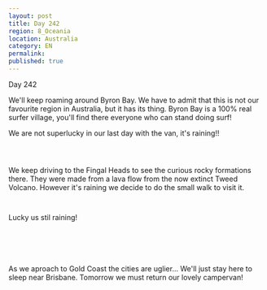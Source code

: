 ```yaml
---
layout: post
title: Day 242
region: 8_Oceania
location: Australia
category: EN
permalink:
published: true
---
```


Day 242

We'll keep roaming around Byron Bay. We have to admit that this is not our favourite region in Australia, but it has its thing. Byron Bay is a 100% real surfer village, you'll find there everyone who can stand doing surf!

We are not superlucky in our last day with the van, it's raining!! 

<p><a
href="https://lh3.googleusercontent.com/7dm6nDRuquNxEWC6HBOVqzNwu_XVLxifnQ-pC59LuUQ-0cNKYEHnVT9FG4TBiaN0WNz6fyl3QpCYruqyptuHYg1w7xpKn8LNmW7LD7QGpuWWL4O7D38FlClyMYfP6Iv-YBbwVHhaQCx1tny3ObooRigB7JdI0YJQ8SO6YIZqSTxndvsAtH7Y6UBfxwl1khZf23XSlamvQ4Ooi3nmdrTZkvEjRbZmBJhc2uBdywVCofI6JEtEUDJx4vPeUwgJbpSmrl14p8cU_Q1gu3ldl2S58VcmjYR2pu4hvyp6f1VcH9alnY_WXkrF5_-BgVL6Tcz-GUONRL9CAvCCoHaM_HJnI3Ry6mz7P_rAcEcx-yEcNskNjhBCeqAGLR9WNGt4l2JPscj9YveEav9OxzYOOIKYXoa2DiVNWccar5sVPVwXxJNSfwP9VTria4V7buXn5-mglvJ6k3tShGoFkv4aYVRcx1ToMXsxMdURBk1H5up-QMzhZmymp2nptb3ZNydNB_gK3FFhPfiUPWH2A-oY8NgraEBENkRXSGSeEZh1JeMtUImnDb0sAO0v4o3wZ1940fEW-8muEdJ73aiDu3hDMiGKvX9Hy6dEN2En1cIGWTgcseCERwa1aWEMqsbE5ZaJMkPq-yzW5Ad9yL8PVG9lXalQ5NCgwDS_aXWgiB_HKKTdvV5lG3W-uNgmn9Uczi-6V6Ico2unz8FBApWENjjl83Ou6uWk=w804-h603-no"><img 
src="https://lh3.googleusercontent.com/7dm6nDRuquNxEWC6HBOVqzNwu_XVLxifnQ-pC59LuUQ-0cNKYEHnVT9FG4TBiaN0WNz6fyl3QpCYruqyptuHYg1w7xpKn8LNmW7LD7QGpuWWL4O7D38FlClyMYfP6Iv-YBbwVHhaQCx1tny3ObooRigB7JdI0YJQ8SO6YIZqSTxndvsAtH7Y6UBfxwl1khZf23XSlamvQ4Ooi3nmdrTZkvEjRbZmBJhc2uBdywVCofI6JEtEUDJx4vPeUwgJbpSmrl14p8cU_Q1gu3ldl2S58VcmjYR2pu4hvyp6f1VcH9alnY_WXkrF5_-BgVL6Tcz-GUONRL9CAvCCoHaM_HJnI3Ry6mz7P_rAcEcx-yEcNskNjhBCeqAGLR9WNGt4l2JPscj9YveEav9OxzYOOIKYXoa2DiVNWccar5sVPVwXxJNSfwP9VTria4V7buXn5-mglvJ6k3tShGoFkv4aYVRcx1ToMXsxMdURBk1H5up-QMzhZmymp2nptb3ZNydNB_gK3FFhPfiUPWH2A-oY8NgraEBENkRXSGSeEZh1JeMtUImnDb0sAO0v4o3wZ1940fEW-8muEdJ73aiDu3hDMiGKvX9Hy6dEN2En1cIGWTgcseCERwa1aWEMqsbE5ZaJMkPq-yzW5Ad9yL8PVG9lXalQ5NCgwDS_aXWgiB_HKKTdvV5lG3W-uNgmn9Uczi-6V6Ico2unz8FBApWENjjl83Ou6uWk=w804-h603-no" class="oversize" alt=""></a></p>

<p><a
href="https://lh3.googleusercontent.com/TwAGGhtziJIlHjzqOIur1g6mO1sonDmuPOgyiwPn3SfKS8a_uIhwrXLaa9GJyYQ-rod9y-rLJs53CgTniF_rJPuCS420fdKmk6ThOifYFf1xymn-CZJNYSHuAGswIgGsyNg3Ev0Ne9OIPJV_op-xyi3LCVnaMv0b7J6K3tolimzcw2KIrU5Axtjor9ISIFaDctgU2clvUs4pStxO5c_4wBf1QTsApdhTtYGRx1fJQRqppRZDwHMF2msdRYQupuJ9f4yNnzJy1F0q_2TCZvmK_5eQ1SAN0r7KIlYcu6IMiCKNMw99AdhxpvSCTyIivTxbaIvF8TKsiOcnGMh9Vig29fc3RpuakhtMkeQ63ZMXSW2t-G9s7IrWKqlrou7MJkK-zrVim1MefytxtEGinro67uVAXt8cTkJ1uN3wxzsWzC9eUuBy0OaOL4vBUzq2o2fpQgrb6yWTevLDTUNzL9ILDP1qv5zYCodGaG2s8arFsaJvrmX8ZBZ5K-amNCTHyZUi8w3tG1GS4ex8w4cWeslqAsDrwNzTa7m3EfN5Cbw43ktcgY8DnaeQc1LR8sAI8m1N6UEN6-ul2WduS7TQrJHMAdINvnOlufBdLO2NM5_C4jDeTEMiMGkmZMgDbg0lfoa82_d9kKzgncS6d9gjTwWk2_HKbRaRkqRmgRZxLWvV_4tkhQChqBm3n7xvklAO7fTrIzOMoxBOYnyW6RLcG5NejnY0=w643-h482-no"><img 
src="https://lh3.googleusercontent.com/TwAGGhtziJIlHjzqOIur1g6mO1sonDmuPOgyiwPn3SfKS8a_uIhwrXLaa9GJyYQ-rod9y-rLJs53CgTniF_rJPuCS420fdKmk6ThOifYFf1xymn-CZJNYSHuAGswIgGsyNg3Ev0Ne9OIPJV_op-xyi3LCVnaMv0b7J6K3tolimzcw2KIrU5Axtjor9ISIFaDctgU2clvUs4pStxO5c_4wBf1QTsApdhTtYGRx1fJQRqppRZDwHMF2msdRYQupuJ9f4yNnzJy1F0q_2TCZvmK_5eQ1SAN0r7KIlYcu6IMiCKNMw99AdhxpvSCTyIivTxbaIvF8TKsiOcnGMh9Vig29fc3RpuakhtMkeQ63ZMXSW2t-G9s7IrWKqlrou7MJkK-zrVim1MefytxtEGinro67uVAXt8cTkJ1uN3wxzsWzC9eUuBy0OaOL4vBUzq2o2fpQgrb6yWTevLDTUNzL9ILDP1qv5zYCodGaG2s8arFsaJvrmX8ZBZ5K-amNCTHyZUi8w3tG1GS4ex8w4cWeslqAsDrwNzTa7m3EfN5Cbw43ktcgY8DnaeQc1LR8sAI8m1N6UEN6-ul2WduS7TQrJHMAdINvnOlufBdLO2NM5_C4jDeTEMiMGkmZMgDbg0lfoa82_d9kKzgncS6d9gjTwWk2_HKbRaRkqRmgRZxLWvV_4tkhQChqBm3n7xvklAO7fTrIzOMoxBOYnyW6RLcG5NejnY0=w643-h482-no" class="oversize" alt=""></a></p>

<p><a
href="https://lh3.googleusercontent.com/jm1NiakMgPcMEcSWoKz5nTEFLWPRdVCLDLETwb6JY9Bn25rSeJcIahUqaFjaTNAcwkdm9h-J0uaiM77lK4FZVCIReyOlg77SEw3liZ4_uSiPS-jxIQ6TQAHipWPsW4noRD-ve4FJr_3gvJqFTcUStvc02vuC0rsFsAh4n2b-22iiQ5wXR0CV-OPv6LqZJ2MRbmOpMPXpNHfWiO0zHq8YHCNsoKgBR-vkK4hBl6-s54KYQVWwW9E8PJL1kXMN7h2E-gmrkPaHURixWVsW5C_2quOTpX0XskoSMUPcyt15inHcD7h3R_kERfbM6ENmUZ8vpDvpJS_Z2XNN-vrim3atsrVvn0_9s6vD-spvEzagaGABaXngl2GlG28Ibcn7DbSynHSmJ715PP_t_1faO3_vr5kqoXnPdn6BS6L3ORKkeYkyhoQjTMWbvt8T7RdcwCiXXZcvuiyGBxWWYyULIHiOrPFx52TO5H_ezKvwUj5MdX-lUhFRGQmMDz9dyNTr9lxG9T4nMMpqn92JsqwN6vPhDTpQVAEJ8oksNaVQvZZfBGIpAvpMH8wS0eoOx8I2DqDrTmtNSLA9mDq2p-1JBoTpGu1wXc4BQIVgSGNwHhemARRyYtv3A9TZx4GhxCIJ1c3nXP4JQWYi3au7SL-7LHHr6TADLEve0MucL4463J7XNQR0sCHJvi8eTMddDTU565EOEhUwfnncQvO8rJ2DtTvd51gF=w643-h482-no"><img 
src="https://lh3.googleusercontent.com/jm1NiakMgPcMEcSWoKz5nTEFLWPRdVCLDLETwb6JY9Bn25rSeJcIahUqaFjaTNAcwkdm9h-J0uaiM77lK4FZVCIReyOlg77SEw3liZ4_uSiPS-jxIQ6TQAHipWPsW4noRD-ve4FJr_3gvJqFTcUStvc02vuC0rsFsAh4n2b-22iiQ5wXR0CV-OPv6LqZJ2MRbmOpMPXpNHfWiO0zHq8YHCNsoKgBR-vkK4hBl6-s54KYQVWwW9E8PJL1kXMN7h2E-gmrkPaHURixWVsW5C_2quOTpX0XskoSMUPcyt15inHcD7h3R_kERfbM6ENmUZ8vpDvpJS_Z2XNN-vrim3atsrVvn0_9s6vD-spvEzagaGABaXngl2GlG28Ibcn7DbSynHSmJ715PP_t_1faO3_vr5kqoXnPdn6BS6L3ORKkeYkyhoQjTMWbvt8T7RdcwCiXXZcvuiyGBxWWYyULIHiOrPFx52TO5H_ezKvwUj5MdX-lUhFRGQmMDz9dyNTr9lxG9T4nMMpqn92JsqwN6vPhDTpQVAEJ8oksNaVQvZZfBGIpAvpMH8wS0eoOx8I2DqDrTmtNSLA9mDq2p-1JBoTpGu1wXc4BQIVgSGNwHhemARRyYtv3A9TZx4GhxCIJ1c3nXP4JQWYi3au7SL-7LHHr6TADLEve0MucL4463J7XNQR0sCHJvi8eTMddDTU565EOEhUwfnncQvO8rJ2DtTvd51gF=w643-h482-no" class="oversize" alt=""></a></p>

We keep driving to the Fingal Heads to see the curious rocky formations there. They were made from a lava flow from the now extinct Tweed Volcano. However it's raining we decide to do the small walk to visit it.

<p><a
href="https://lh3.googleusercontent.com/0eCv8v9mONeFG__BiPZ0VEYz4mFtGytZSaXgXkH405xIJ3wJZCgZpBAdHsVZv_LbxtAzoFnTbp47pBJvi1iosZiZg2E6M8tWrzRYMETcS-8FJS2hHA88CymB1-aatzRDN7zRswPXLkrwRCJpaJLP3EdM3j3xRqxeWvXvIN90CqBzwk9XmqYdKC2zIagw06bgMj0hYe4K3bbUAVFRXU5D_dBZspzZq7np_5XlYp2G5CpCyf8HFAlZKwYYupIEDNS-i48ljoCzSumxTIOBN5vI1QnsQc7MBQ6owLzBUL0OUIzqxRjzDgS8e1iFuyMw0VFFMHNZ7HJkeFdFRFFrQHWBG9JLTrhpllB1je0ed-w2N-D0TvQafGPC7DZSzRfmoC05k9WNjtCt6zIq7tpMjCON-rytr1_JhRPJkL1wTG4un_CHszCF5dgBuMya5IYLD1rWr9q9kaxIi835NkHYCudjWtQLfsr85_UHZDi-B3B1K85ZjqjR-Sd1ngWpxnxGLdazujKXYfNyuQHOZxIwJGVDqElT3rB7VOc57MfkxLD1Ceih_-Hzex440FLWCt7xhC2MwaDDeN2ml_U54U6pt46GchNwaqaJLXIQmGcBYdMZCHX5-bRUTdduRSQ-TC-iR3IeMFnVBbcwYxtkmsPRzIpBEq4aG50rzESiFTRQ-EMq70awmyIxS8_ac6ORWm13B_RgvcSHWwZTn2wbBX46z2NpyNc2=w643-h482-no"><img 
src="https://lh3.googleusercontent.com/0eCv8v9mONeFG__BiPZ0VEYz4mFtGytZSaXgXkH405xIJ3wJZCgZpBAdHsVZv_LbxtAzoFnTbp47pBJvi1iosZiZg2E6M8tWrzRYMETcS-8FJS2hHA88CymB1-aatzRDN7zRswPXLkrwRCJpaJLP3EdM3j3xRqxeWvXvIN90CqBzwk9XmqYdKC2zIagw06bgMj0hYe4K3bbUAVFRXU5D_dBZspzZq7np_5XlYp2G5CpCyf8HFAlZKwYYupIEDNS-i48ljoCzSumxTIOBN5vI1QnsQc7MBQ6owLzBUL0OUIzqxRjzDgS8e1iFuyMw0VFFMHNZ7HJkeFdFRFFrQHWBG9JLTrhpllB1je0ed-w2N-D0TvQafGPC7DZSzRfmoC05k9WNjtCt6zIq7tpMjCON-rytr1_JhRPJkL1wTG4un_CHszCF5dgBuMya5IYLD1rWr9q9kaxIi835NkHYCudjWtQLfsr85_UHZDi-B3B1K85ZjqjR-Sd1ngWpxnxGLdazujKXYfNyuQHOZxIwJGVDqElT3rB7VOc57MfkxLD1Ceih_-Hzex440FLWCt7xhC2MwaDDeN2ml_U54U6pt46GchNwaqaJLXIQmGcBYdMZCHX5-bRUTdduRSQ-TC-iR3IeMFnVBbcwYxtkmsPRzIpBEq4aG50rzESiFTRQ-EMq70awmyIxS8_ac6ORWm13B_RgvcSHWwZTn2wbBX46z2NpyNc2=w643-h482-no" class="oversize" alt=""></a></p>

<p><a
href="https://lh3.googleusercontent.com/cVzPACm4ZnfMPR6I2XNcMVAcol-bKvLVMGT296RP8IegaaAhkwiBma2i0pCd8HRewwGJRcaWDQPN5ou2cyr2ZHGGksFkGim7S5BRhhPe2lnVOksmlg6GBy8tNVDgmQ_eTwffggz6-B3_WgR6LXtAzYnUX1nGB_8e-TjrHRODUbg3uqT7E7md9q3qvyXBdKspA29iJZVc6E5rbdcAid87oOEuVzpTfHvaZNvzdL_SRzQC4sqnpzJuaOI_iwe_SmhgfsF6NY-nUIyEHUK4MrC72ufEJX73YJkAhOxID2oaTEAfhQ0quuAzlJ5YQjvphmbVWvcyIrgbRjbi7kyrpC2WtoKWWa76r7qYTlum252jOtSofRzDNDiDlgLVuBmwF0mfvteU5iR8W_TqiV5yOLly83PKPZug8dmNH_0WN-gqfEp2OWhYakmWGk72sG6_B5_t4r0DNl9r_RNJJHQRap6FnVcLucnSUwfjb6rUxxIWBpBJG39kOiSsBoXVhxtDi2UK_xU7QnzOEeBRmkdQsNZExQNQoFY-qKjy9L2-46YKp-pN_nJBgnMbw1e41gFuEzVfeFZRq03zbr-yWCqVYLq0zgr0Lo4IfMlxWfJId4dat7MqWX1BC5rsUEBelueqm-_KJoBtQ39Fmifm-YNAp5mhPw6S5OHK5b5F5xMVZDrLsDfzOJPa9uzwtNIMnlhW8t1St7dr93yRCPjRxTmgZUMCYS9o=w804-h603-no"><img 
src="https://lh3.googleusercontent.com/cVzPACm4ZnfMPR6I2XNcMVAcol-bKvLVMGT296RP8IegaaAhkwiBma2i0pCd8HRewwGJRcaWDQPN5ou2cyr2ZHGGksFkGim7S5BRhhPe2lnVOksmlg6GBy8tNVDgmQ_eTwffggz6-B3_WgR6LXtAzYnUX1nGB_8e-TjrHRODUbg3uqT7E7md9q3qvyXBdKspA29iJZVc6E5rbdcAid87oOEuVzpTfHvaZNvzdL_SRzQC4sqnpzJuaOI_iwe_SmhgfsF6NY-nUIyEHUK4MrC72ufEJX73YJkAhOxID2oaTEAfhQ0quuAzlJ5YQjvphmbVWvcyIrgbRjbi7kyrpC2WtoKWWa76r7qYTlum252jOtSofRzDNDiDlgLVuBmwF0mfvteU5iR8W_TqiV5yOLly83PKPZug8dmNH_0WN-gqfEp2OWhYakmWGk72sG6_B5_t4r0DNl9r_RNJJHQRap6FnVcLucnSUwfjb6rUxxIWBpBJG39kOiSsBoXVhxtDi2UK_xU7QnzOEeBRmkdQsNZExQNQoFY-qKjy9L2-46YKp-pN_nJBgnMbw1e41gFuEzVfeFZRq03zbr-yWCqVYLq0zgr0Lo4IfMlxWfJId4dat7MqWX1BC5rsUEBelueqm-_KJoBtQ39Fmifm-YNAp5mhPw6S5OHK5b5F5xMVZDrLsDfzOJPa9uzwtNIMnlhW8t1St7dr93yRCPjRxTmgZUMCYS9o=w804-h603-no" class="oversize" alt=""></a></p>

Lucky us stil raining!

<p><a
href="https://lh3.googleusercontent.com/cnGKaVek05wYKl1DUoJk0urImh3lefNfsmEJz9fgNYmdDTrK8zqW94njkhStgFR_pqmWl_7_1G0cDquc8jRQaN9jfss4YhTi3zdUQLLERoqryF4ONliX1AC-Ophu-0WtS8wNpxR6TeWo7O3ZwZTf6BEKG0DNUiAY3jRH4iYnXX230gkAILqnYyHbWTCUc0Rpow8N3d34UUd_RFlzdQfw0bKQVMNd7so3UE5UxcbYXchyOxZBJGxskYSJzV_Z0Zeil2Y7IcBQ8IFKy66JV4_mjCGZVnX7PiD3H2MIWu2gFH4Ej4vhIcl3xSmBekIU4dDmIZAm4crYzw1UDVWbqv6INzHSHvrQzoWxqR0qcmwJiAWkEBQEUcMRSr2L4_CBRsvaOjuFs7nupOW-R713v6ty_qtS06pJa2q3OS3kJt2PQhsQsrBvJw794eGsb7wk0exSIUiGT-fv50in6pgxY8NxhD44SZ2oh-ojL7ZiBCGADjIlhPlqBnYtXvvUBeJWZY9Ph-_kjiu0kHcgX6cGLUvNNpiuVbMHCFczeoPzu4XWUGAOpZU7yZZiAlgf_xBBdIcZY6uyILVWGkgNFcMXzok9OKrKU8Silw3UpOZqgXkuJSUJTmjoaqDI0ieQjW7Nct7xx-HqWllENtECiXnU3O-rddFz9j6BRVdgj0eR04fn1EovzIev2Dgl9jhAERQV90dKqFmPEMyivxlX7t669PU3dRGT=w804-h603-no"><img 
src="https://lh3.googleusercontent.com/cnGKaVek05wYKl1DUoJk0urImh3lefNfsmEJz9fgNYmdDTrK8zqW94njkhStgFR_pqmWl_7_1G0cDquc8jRQaN9jfss4YhTi3zdUQLLERoqryF4ONliX1AC-Ophu-0WtS8wNpxR6TeWo7O3ZwZTf6BEKG0DNUiAY3jRH4iYnXX230gkAILqnYyHbWTCUc0Rpow8N3d34UUd_RFlzdQfw0bKQVMNd7so3UE5UxcbYXchyOxZBJGxskYSJzV_Z0Zeil2Y7IcBQ8IFKy66JV4_mjCGZVnX7PiD3H2MIWu2gFH4Ej4vhIcl3xSmBekIU4dDmIZAm4crYzw1UDVWbqv6INzHSHvrQzoWxqR0qcmwJiAWkEBQEUcMRSr2L4_CBRsvaOjuFs7nupOW-R713v6ty_qtS06pJa2q3OS3kJt2PQhsQsrBvJw794eGsb7wk0exSIUiGT-fv50in6pgxY8NxhD44SZ2oh-ojL7ZiBCGADjIlhPlqBnYtXvvUBeJWZY9Ph-_kjiu0kHcgX6cGLUvNNpiuVbMHCFczeoPzu4XWUGAOpZU7yZZiAlgf_xBBdIcZY6uyILVWGkgNFcMXzok9OKrKU8Silw3UpOZqgXkuJSUJTmjoaqDI0ieQjW7Nct7xx-HqWllENtECiXnU3O-rddFz9j6BRVdgj0eR04fn1EovzIev2Dgl9jhAERQV90dKqFmPEMyivxlX7t669PU3dRGT=w804-h603-no" class="oversize" alt=""></a></p>

<p><a
href="https://lh3.googleusercontent.com/Wel9FuC5NSN2v8YdvXryOyabKPcasEEyVmTNbf2xGdtahuE70YmPeXUobmINoMrkuyIE9FwiD5fFBYqgw4d6T_RDqPpOkV96ge-8g5jBvtF2cQhIvJEfq1B1OG-Fm7CBim4A6jax1nE7RaKqoeNGhhW-dEgLCdWZ2cq9vdMs930spT7142yO7GQqpe9X9xdebQ6eO2WA9_0kRy3rk1F8QpbuoFz3B6InWAoyj5HPaju9orO3LLZufqWNKcSh_ndur7djQukYL8H2rMLpByFxTy5EtYRwwnNs4XmvScI9vHKhOgHwb-K7cqxDxbQZF6dVH-YyezjmtyrtlQ634bJkbjU5LhW48C-dOztdbqynEf07wAWG_p323a3LA9hxqPHC1wGZBITSqXVAXgsKEFBFdiiFIEAxCBzWv-nzOP6VQc1Q2YlSpcekA3BxulEkhUgLPHKu81P4AJpCclValS3-aguEwBbuA3cgN3wlzwYVTTFEXEBQYygNxnaCxErKvo0fCXGnaAphX2vuTAH46giVqCNQlxE3xfbM8kKlB1H1QfHjceXKTSLFBG7H5JF0LE20peGw3dyxlNVX4yH7WDNo61GPfx_7GYsLNmuEj48iMGUkeNU_lCU8tSEfzqoxDHB6zm1VaDxnpaMiCXmLtRR72m5b0L3n-fzqTnZA32hwAGakyMEj8cmJHBTJwS0PrdRyXaaGPMeQCFhrLNkMLMtUaKaI=w643-h482-no"><img 
src="https://lh3.googleusercontent.com/Wel9FuC5NSN2v8YdvXryOyabKPcasEEyVmTNbf2xGdtahuE70YmPeXUobmINoMrkuyIE9FwiD5fFBYqgw4d6T_RDqPpOkV96ge-8g5jBvtF2cQhIvJEfq1B1OG-Fm7CBim4A6jax1nE7RaKqoeNGhhW-dEgLCdWZ2cq9vdMs930spT7142yO7GQqpe9X9xdebQ6eO2WA9_0kRy3rk1F8QpbuoFz3B6InWAoyj5HPaju9orO3LLZufqWNKcSh_ndur7djQukYL8H2rMLpByFxTy5EtYRwwnNs4XmvScI9vHKhOgHwb-K7cqxDxbQZF6dVH-YyezjmtyrtlQ634bJkbjU5LhW48C-dOztdbqynEf07wAWG_p323a3LA9hxqPHC1wGZBITSqXVAXgsKEFBFdiiFIEAxCBzWv-nzOP6VQc1Q2YlSpcekA3BxulEkhUgLPHKu81P4AJpCclValS3-aguEwBbuA3cgN3wlzwYVTTFEXEBQYygNxnaCxErKvo0fCXGnaAphX2vuTAH46giVqCNQlxE3xfbM8kKlB1H1QfHjceXKTSLFBG7H5JF0LE20peGw3dyxlNVX4yH7WDNo61GPfx_7GYsLNmuEj48iMGUkeNU_lCU8tSEfzqoxDHB6zm1VaDxnpaMiCXmLtRR72m5b0L3n-fzqTnZA32hwAGakyMEj8cmJHBTJwS0PrdRyXaaGPMeQCFhrLNkMLMtUaKaI=w643-h482-no" class="oversize" alt=""></a></p>

<p><a
href="https://lh3.googleusercontent.com/fVAHNToIadTDWe46pbGIkdMt-HgO1n0bpYBwI_4qgNzKVZK58B-E_L-M_MjqdzBbm3BAsRcD2-fucP4RuQjnjPGodNSa1yM9DO6JHwwlwALIHcji-Lvk_2acCrjMUwFOIpPM5ckndl8Mow6vAUCkHunqjizJYKBVQpRQKwBa3W1i0nTMKW5kSAgSfg3ea-tLu0jMA40DZ78OKFX7N8Tll8Q9v1pVMVk8hiHWIK4aYXU62IiaC3LF11xJhTGHbCVjOEjFsMyyhWpOXvsXUxCCQ5rQS27jS0KN6ekcGnitK6FK3Gm4sLsuScc0Hsmy28CO_YYkVA2VveYo0Y_70qkW7g1xC9z4AjBsEpEtHWysR4HWOcseOx7fzfPNYqNE5Fv3RKl4YtJLHT-WaEppRUxW0DVHVpoXritjM1_yjHmtxU6rPusoMc5QBpuoMYgbwkj6J89srcSMF6jrQmzAXHNg4rrqLbszC3QgQJxoQlxfdPMpW14fRX8dp6QQ4WpjBFL4OjyqzNqRks8mUWNiN03IDNoM6Z3rdAWIVaxIIRI_KrHbkPknR1Ys_pmgqK2h-KTZkmIe-gRYhKfsxj0968yWMdcFKFGDZj3B8FvsTDxVuQ2ORoAzHlQGS3tYBvZImvMubM-TYaDN1V_PZyD-5M5XCEPFuxZKTAyYegSyl5OH2RcUJPU-DyH41lOZa753-Qs7Mqm_hEuh9upwmW1gEod7Bx_u=w643-h482-no"><img 
src="https://lh3.googleusercontent.com/fVAHNToIadTDWe46pbGIkdMt-HgO1n0bpYBwI_4qgNzKVZK58B-E_L-M_MjqdzBbm3BAsRcD2-fucP4RuQjnjPGodNSa1yM9DO6JHwwlwALIHcji-Lvk_2acCrjMUwFOIpPM5ckndl8Mow6vAUCkHunqjizJYKBVQpRQKwBa3W1i0nTMKW5kSAgSfg3ea-tLu0jMA40DZ78OKFX7N8Tll8Q9v1pVMVk8hiHWIK4aYXU62IiaC3LF11xJhTGHbCVjOEjFsMyyhWpOXvsXUxCCQ5rQS27jS0KN6ekcGnitK6FK3Gm4sLsuScc0Hsmy28CO_YYkVA2VveYo0Y_70qkW7g1xC9z4AjBsEpEtHWysR4HWOcseOx7fzfPNYqNE5Fv3RKl4YtJLHT-WaEppRUxW0DVHVpoXritjM1_yjHmtxU6rPusoMc5QBpuoMYgbwkj6J89srcSMF6jrQmzAXHNg4rrqLbszC3QgQJxoQlxfdPMpW14fRX8dp6QQ4WpjBFL4OjyqzNqRks8mUWNiN03IDNoM6Z3rdAWIVaxIIRI_KrHbkPknR1Ys_pmgqK2h-KTZkmIe-gRYhKfsxj0968yWMdcFKFGDZj3B8FvsTDxVuQ2ORoAzHlQGS3tYBvZImvMubM-TYaDN1V_PZyD-5M5XCEPFuxZKTAyYegSyl5OH2RcUJPU-DyH41lOZa753-Qs7Mqm_hEuh9upwmW1gEod7Bx_u=w643-h482-no" class="oversize" alt=""></a></p>

<p><a
href="https://lh3.googleusercontent.com/YETJBhN7ZK2iOiM0IYrIGltzivTves9XjkvOmA86svwCal98mQLlGtV71XwVDmlr7WZ9HCWMkN6ETPWIki_IVDg3omL5PhNsVdXGescmVjnlqFx-wVAqeiBThzyQNEdOZBM0lh1ULRuI7bnh9KN2LZHeo-P_8s6fLc3dS9SVn5kyKAY8XC1NE8seHTEyPZQuFStq9aWkGf3bcnKdlXNwwclX0FXJ0iRjMq4p7VZVT8wAOSYx-_IlQGnjT05nLxNRdWHod33MsIISwZhkHdRHH80XV4Jq53a1x17Iftr44NAJ7n3dNMSxrRTGE9TTTslR2a1vkiyZLCKZXI5VZ0aB2E2dh5_YhE8lTyiRltojo_th0KrJzVLIsmVbbUcvvBv8NHum2Pmcz2y9GIll9oU4bLKWQwPXZpRCKXk1VEwHYASdlqYKyurFv8t-zq6bj70D2Yl-zXkFrEPo3X64qraaZc-iw6G6twgu3rCUdZoq9iVKDDhpdoIGk-OEDh1eYvwVUXGs9zqdbQZjCRhEnR1iQuvayUnS2lse0kfAZ5MfX08HD-pYOFUdlB-TRTqTlWsX6IKQo3-j5IVKa9lmR3kg4gc63BuMCGVL9ib90s-vnz1IibB698ahmkqVJVhyyqMUtUXi04dNchRUg1JJvEHjQeep3LgI8Iu1WawScvob-ZfDHPCiF4sW6J8zyfUpgf074hU4e5wJwzNaI7FGz5G-Mh4u=w804-h603-no"><img 
src="https://lh3.googleusercontent.com/YETJBhN7ZK2iOiM0IYrIGltzivTves9XjkvOmA86svwCal98mQLlGtV71XwVDmlr7WZ9HCWMkN6ETPWIki_IVDg3omL5PhNsVdXGescmVjnlqFx-wVAqeiBThzyQNEdOZBM0lh1ULRuI7bnh9KN2LZHeo-P_8s6fLc3dS9SVn5kyKAY8XC1NE8seHTEyPZQuFStq9aWkGf3bcnKdlXNwwclX0FXJ0iRjMq4p7VZVT8wAOSYx-_IlQGnjT05nLxNRdWHod33MsIISwZhkHdRHH80XV4Jq53a1x17Iftr44NAJ7n3dNMSxrRTGE9TTTslR2a1vkiyZLCKZXI5VZ0aB2E2dh5_YhE8lTyiRltojo_th0KrJzVLIsmVbbUcvvBv8NHum2Pmcz2y9GIll9oU4bLKWQwPXZpRCKXk1VEwHYASdlqYKyurFv8t-zq6bj70D2Yl-zXkFrEPo3X64qraaZc-iw6G6twgu3rCUdZoq9iVKDDhpdoIGk-OEDh1eYvwVUXGs9zqdbQZjCRhEnR1iQuvayUnS2lse0kfAZ5MfX08HD-pYOFUdlB-TRTqTlWsX6IKQo3-j5IVKa9lmR3kg4gc63BuMCGVL9ib90s-vnz1IibB698ahmkqVJVhyyqMUtUXi04dNchRUg1JJvEHjQeep3LgI8Iu1WawScvob-ZfDHPCiF4sW6J8zyfUpgf074hU4e5wJwzNaI7FGz5G-Mh4u=w804-h603-no" class="oversize" alt=""></a></p>

<p><a
href="https://lh3.googleusercontent.com/NrGwArLDFH4nmiOHiHAiAZPAyZx74vkBASuWDielMXygBl1SP4-hEXDhMXzRSniUpzE7ySXNZi7VrzD_MaAUBRpMIalDBRV-ibD4Pcp4Tk38WlY2FQLqJJjaUOyfUIKKsPWVG-MdmBk3S3-olZsCKQLFyzjeUZt0gD32V5l40qJ58goj8pL2mdLRDDCJ-YI0PKGy2Onpy6K28MEPp3cWW7Wk13YGgiW5pL4TsS-JD3lwDhTMBoMjmaIOUDbJZrOSrqJtSh89hrLHZA9O9ujbvO170Nf7NaSQc9nzTqu0v-4_WtKhU5BoIOTlxs7MqQ26JJAHk0UlgkNH1XFoJMYA_Wp6wsAwBMMF_VDircSuKwCUdWUAT3HfUvjTBHh6PBlHo9vZd96CxcFUSs8JrvZkq19UAeFbqw_a8Zw9tZgRG0Omsf4sNHS-Oo30JrJOppgsYV4X4E0PgI6rzI3akeI3PUr9jkJ88_Qg5kEOIx5L9f6IZrgKpOZ-DH_adJOeEZ8WxQL8zY_H7UKvcweCbeXWg9h3edevpUavvUVguAxo0iaGcnR22CB0IJ-MSz7oV_AUie-dKPteqdgcM02ef3uh9fzKaxRN29jPv7xOyBNyAsFy5ENTNrA5EoNuDqMjIMA2C1jqgikto0j5N_elflwI5a9I3hEIFEOdxqezaqJemy4OYJ60xjXpIsnEldDgc3Zdr7tS2bxa77GsP2FWfVvmkvyZ=w643-h482-no"><img 
src="https://lh3.googleusercontent.com/NrGwArLDFH4nmiOHiHAiAZPAyZx74vkBASuWDielMXygBl1SP4-hEXDhMXzRSniUpzE7ySXNZi7VrzD_MaAUBRpMIalDBRV-ibD4Pcp4Tk38WlY2FQLqJJjaUOyfUIKKsPWVG-MdmBk3S3-olZsCKQLFyzjeUZt0gD32V5l40qJ58goj8pL2mdLRDDCJ-YI0PKGy2Onpy6K28MEPp3cWW7Wk13YGgiW5pL4TsS-JD3lwDhTMBoMjmaIOUDbJZrOSrqJtSh89hrLHZA9O9ujbvO170Nf7NaSQc9nzTqu0v-4_WtKhU5BoIOTlxs7MqQ26JJAHk0UlgkNH1XFoJMYA_Wp6wsAwBMMF_VDircSuKwCUdWUAT3HfUvjTBHh6PBlHo9vZd96CxcFUSs8JrvZkq19UAeFbqw_a8Zw9tZgRG0Omsf4sNHS-Oo30JrJOppgsYV4X4E0PgI6rzI3akeI3PUr9jkJ88_Qg5kEOIx5L9f6IZrgKpOZ-DH_adJOeEZ8WxQL8zY_H7UKvcweCbeXWg9h3edevpUavvUVguAxo0iaGcnR22CB0IJ-MSz7oV_AUie-dKPteqdgcM02ef3uh9fzKaxRN29jPv7xOyBNyAsFy5ENTNrA5EoNuDqMjIMA2C1jqgikto0j5N_elflwI5a9I3hEIFEOdxqezaqJemy4OYJ60xjXpIsnEldDgc3Zdr7tS2bxa77GsP2FWfVvmkvyZ=w643-h482-no" class="oversize" alt=""></a></p>

As we aproach to Gold Coast the cities are uglier... We'll just stay here to sleep near Brisbane. Tomorrow we must return our lovely campervan! 